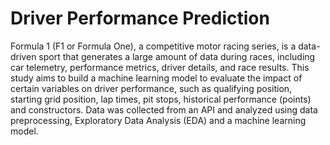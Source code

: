 # Driver Performance Prediction
Formula 1 (F1 or Formula One), a competitive motor racing series, is a data-driven sport that generates a large amount of data during races, including car telemetry, performance metrics, driver details, and race results. This study aims to build a machine learning model to evaluate the impact of certain variables on driver performance, such as qualifying position, starting grid position, lap times, pit stops, historical performance (points) and constructors. Data was collected from an API and analyzed using data preprocessing, Exploratory Data Analysis (EDA) and a machine learning model.
